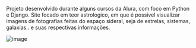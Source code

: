 Projeto desenvolvido durante alguns cursos da Alura, com foco em Python e Django.
Site focado em teor astrologico, em que é possivel visualizar imagens de fotografias feitas do espaço sideral, seja de estrelas, sistemas, galaxias.. e suas respectivas informações. 

![image](https://github.com/AlvaroPereir4/DjangoAlura/assets/95324830/bf139fa8-645b-4f02-a518-d0bed9836fb6)

